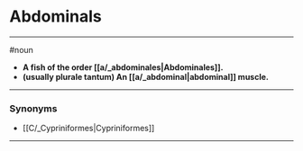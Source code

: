 # Abdominals
---
#noun
- **A fish of the order [[a/_abdominales|Abdominales]].**
- **(usually plurale tantum) An [[a/_abdominal|abdominal]] muscle.**
---
### Synonyms
- [[C/_Cypriniformes|Cypriniformes]]
---
